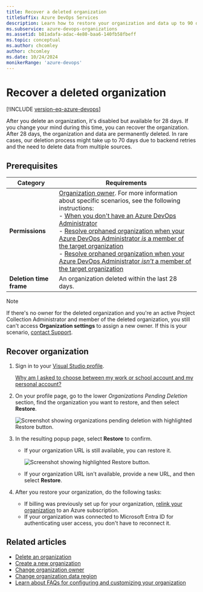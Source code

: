 ```yaml
---
title: Recover a deleted organization
titleSuffix: Azure DevOps Services
description: Learn how to restore your organization and data up to 90 days after being deleted, done with organization owner permissions.
ms.subservice: azure-devops-organizations
ms.assetid: b81adafa-adac-4e80-baa6-140fb58fbeff
ms.topic: conceptual
ms.author: chcomley
author: chcomley
ms.date: 10/24/2024
monikerRange: 'azure-devops'
---
```


# Recover a deleted organization

[!INCLUDE [version-eq-azure-devops](../../includes/version-eq-azure-devops.md)]

After you delete an organization, it's disabled but available for 28 days. If you change your mind during this time, you can recover the organization. After 28 days, the organization and data are permanently deleted. In rare cases, our deletion process might take up to 70 days due to backend retries and the need to delete data from multiple sources.

## Prerequisites

| Category | Requirements |
|--------------|-------------|
|**Permissions**| [Organization owner](../security/look-up-organization-owner.md). For more information about specific scenarios, see the following instructions:<br>- [When you don't have an Azure DevOps Administrator](resolve-orphaned-organization.md#when-you-dont-have-an-azure-devops-administrator)<br>- [Resolve orphaned organization when your Azure DevOps Administrator *is* a member of the target organization](resolve-orphaned-organization.md#when-your-azure-devops-administrator-is-a-member-of-the-target-organization)<br>- [Resolve orphaned organization when your Azure DevOps Administrator *isn't* a member of the target organization](resolve-orphaned-organization.md#when-your-azure-devops-administrator-isnt-a-member-of-the-target-organization)|
|**Deletion time frame**| An organization deleted within the last 28 days.|

> [!NOTE]
>  If there's no owner for the deleted organization and you're an active Project Collection Administrator and member of the deleted organization, you still can't access **Organization settings** to assign a new owner. If this is your scenario, [contact Support](https://developercommunity.visualstudio.com/AzureDevOps).

## Recover organization

1. Sign in to your [Visual Studio profile](https://app.vsaex.visualstudio.com/profile/view).

   [Why am I asked to choose between my work or school account and my personal account?](faq-user-and-permissions-management.yml#ChooseOrgAcctMSAcct)

2. On your profile page, go to the lower *Organizations Pending Deletion* section, find the organization you want to restore, and then select **Restore**.

   ![Screenshot showing organizations pending deletion with highlighted Restore button.](media/shared/visual-studio-profile-page.png)

3. In the resulting popup page, select **Restore** to confirm.

   * If your organization URL is still available, you can restore it.

      ![Screenshot showing highlighted Restore button.](media/recover-your-organization/confirm-restore-organization.png)

   * If your organization URL isn't available, provide a new URL, and then select **Restore**.

4. After you restore your organization, do the following tasks:

   * If billing was previously set up for your organization, [relink your organization](../billing/set-up-billing-for-your-organization-vs.md#set-up-billing) to an Azure subscription.
   * If your organization was connected to Microsoft Entra ID for authenticating user access, you don't have to reconnect it.

## Related articles

* [Delete an organization](delete-your-organization.md)
* [Create a new organization](create-organization.md)
* [Change organization owner](change-organization-ownership.md)
* [Change organization data region](change-organization-location.md)
* [Learn about FAQs for configuring and customizing your organization](faq-configure-customize-organization.yml)
